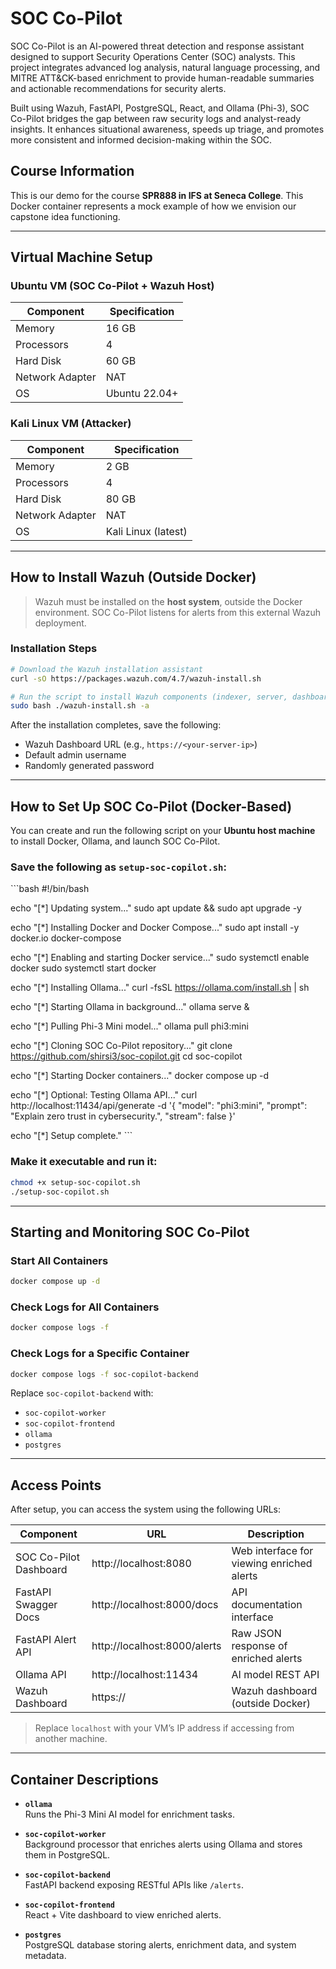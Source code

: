 # SOC Co-Pilot

SOC Co-Pilot is an AI-powered threat detection and response assistant designed to support Security Operations Center (SOC) analysts. This project integrates advanced log analysis, natural language processing, and MITRE ATT&CK-based enrichment to provide human-readable summaries and actionable recommendations for security alerts.

Built using Wazuh, FastAPI, PostgreSQL, React, and Ollama (Phi-3), SOC Co-Pilot bridges the gap between raw security logs and analyst-ready insights. It enhances situational awareness, speeds up triage, and promotes more consistent and informed decision-making within the SOC.

## Course Information

This is our demo for the course **SPR888 in IFS at Seneca College**. This Docker container represents a mock example of how we envision our capstone idea functioning.

---

## Virtual Machine Setup

### Ubuntu VM (SOC Co-Pilot + Wazuh Host)

| Component         | Specification       |
|------------------|---------------------|
| Memory           | 16 GB               |
| Processors       | 4                   |
| Hard Disk        | 60 GB               |
| Network Adapter  | NAT                 |
| OS               | Ubuntu 22.04+       |

### Kali Linux VM (Attacker)

| Component         | Specification       |
|------------------|---------------------|
| Memory           | 2 GB                |
| Processors       | 4                   |
| Hard Disk        | 80 GB               |
| Network Adapter  | NAT                 |
| OS               | Kali Linux (latest) |

---

## How to Install Wazuh (Outside Docker)

> Wazuh must be installed on the **host system**, outside the Docker environment. SOC Co-Pilot listens for alerts from this external Wazuh deployment.

### Installation Steps

```bash
# Download the Wazuh installation assistant
curl -sO https://packages.wazuh.com/4.7/wazuh-install.sh

# Run the script to install Wazuh components (indexer, server, dashboard)
sudo bash ./wazuh-install.sh -a
```

After the installation completes, save the following:

- Wazuh Dashboard URL (e.g., `https://<your-server-ip>`)
- Default admin username
- Randomly generated password

---

## How to Set Up SOC Co-Pilot (Docker-Based)

You can create and run the following script on your **Ubuntu host machine** to install Docker, Ollama, and launch SOC Co-Pilot.

### Save the following as `setup-soc-copilot.sh`:

\`\`\`bash
#!/bin/bash

echo "[*] Updating system..."
sudo apt update && sudo apt upgrade -y

echo "[*] Installing Docker and Docker Compose..."
sudo apt install -y docker.io docker-compose

echo "[*] Enabling and starting Docker service..."
sudo systemctl enable docker
sudo systemctl start docker

echo "[*] Installing Ollama..."
curl -fsSL https://ollama.com/install.sh | sh

echo "[*] Starting Ollama in background..."
ollama serve &

echo "[*] Pulling Phi-3 Mini model..."
ollama pull phi3:mini

echo "[*] Cloning SOC Co-Pilot repository..."
git clone https://github.com/shirsi3/soc-copilot.git
cd soc-copilot

echo "[*] Starting Docker containers..."
docker compose up -d

echo "[*] Optional: Testing Ollama API..."
curl http://localhost:11434/api/generate -d '{
  "model": "phi3:mini",
  "prompt": "Explain zero trust in cybersecurity.",
  "stream": false
}'

echo "[*] Setup complete."
\`\`\`

### Make it executable and run it:

```bash
chmod +x setup-soc-copilot.sh
./setup-soc-copilot.sh
```

---

## Starting and Monitoring SOC Co-Pilot

### Start All Containers

```bash
docker compose up -d
```

### Check Logs for All Containers

```bash
docker compose logs -f
```

### Check Logs for a Specific Container

```bash
docker compose logs -f soc-copilot-backend
```

Replace `soc-copilot-backend` with:
- `soc-copilot-worker`
- `soc-copilot-frontend`
- `ollama`
- `postgres`

---

## Access Points

After setup, you can access the system using the following URLs:

| Component              | URL                              | Description                                       |
|------------------------|-----------------------------------|---------------------------------------------------|
| SOC Co-Pilot Dashboard | http://localhost:8080             | Web interface for viewing enriched alerts         |
| FastAPI Swagger Docs   | http://localhost:8000/docs        | API documentation interface                       |
| FastAPI Alert API      | http://localhost:8000/alerts      | Raw JSON response of enriched alerts              |
| Ollama API             | http://localhost:11434            | AI model REST API                                 |
| Wazuh Dashboard        | https://<your-wazuh-server-ip>    | Wazuh dashboard (outside Docker)                  |

> Replace `localhost` with your VM’s IP address if accessing from another machine.

---

## Container Descriptions

- **`ollama`**  
  Runs the Phi-3 Mini AI model for enrichment tasks.

- **`soc-copilot-worker`**  
  Background processor that enriches alerts using Ollama and stores them in PostgreSQL.

- **`soc-copilot-backend`**  
  FastAPI backend exposing RESTful APIs like `/alerts`.

- **`soc-copilot-frontend`**  
  React + Vite dashboard to view enriched alerts.

- **`postgres`**  
  PostgreSQL database storing alerts, enrichment data, and system metadata.


